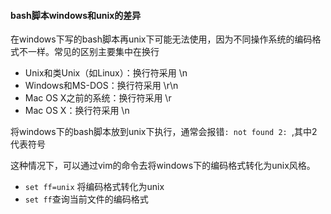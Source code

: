 #### bash脚本windows和unix的差异

在windows下写的bash脚本再unix下可能无法使用，因为不同操作系统的编码格式不一样。常见的区别主要集中在换行
- Unix和类Unix（如Linux）：换行符采用 \n
- Windows和MS-DOS：换行符采用 \r\n
- Mac OS X之前的系统：换行符采用 \r
- Mac OS X：换行符采用 \n

将windows下的bash脚本放到unix下执行，通常会报错`: not found 2: `,其中2代表符号


这种情况下，可以通过vim的命令去将windows下的编码格式转化为unix风格。

- `set ff=unix` 将编码格式转化为unix
- `set ff`查询当前文件的编码格式

